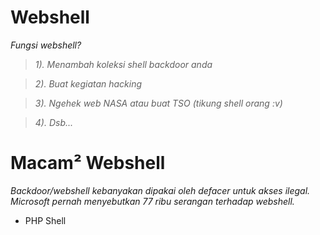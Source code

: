 Webshell
========
_Fungsi webshell?_

> _1). Menambah koleksi shell backdoor anda_

> _2). Buat kegiatan hacking_

> _3). Ngehek web NASA atau buat TSO (tikung shell orang :v)_

> _4). Dsb..._

Macam² Webshell
===============
_Backdoor/webshell kebanyakan dipakai oleh defacer untuk akses ilegal. Microsoft pernah menyebutkan 77 ribu serangan terhadap webshell._

- PHP Shell

